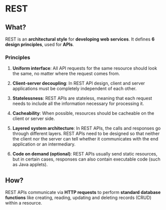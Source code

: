 # REST

## What?

REST is an **architectural style** for **developing web services**. It defines
**6 design principles**, used for **APIs**.


### Principles

1. **Uniform interface**: All API requests for the same resource should look
the same, no matter where the request comes from.

2. **Client-server decoupling**: In REST API design, client and server
applications must be completely independent of each other.

3. **Statelessness**: REST APIs are stateless, meaning that each request needs
to include all the information necessary for processing it.

4. **Cacheability**: When possible, resources should be cacheable on the client
or server side. 

5. **Layered system architecture**: In REST APIs, the calls and responses go
through different layers. REST APIs need to be designed so that neither the
client nor the server can tell whether it communicates with the end application
or an intermediary.

6. **Code on demand (optional)**: REST APIs usually send static resources, but
in certain cases, responses can also contain executable code (such as Java
applets).


## How?

REST APIs communicate via **HTTP requests** to perform **standard database**
**functions** like creating, reading, updating and deleting records (CRUD)
within a resource.
